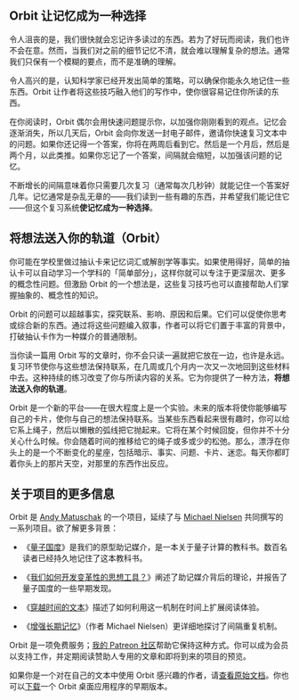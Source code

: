 ## Orbit 让记忆成为一种选择

令人沮丧的是，我们很快就会忘记许多读过的东西。若为了好玩而阅读，我们也许不会在意。然而，当我们对之前的细节记忆不清，就会难以理解复杂的想法。通常我们只保有一个模糊的要点，而不是准确的理解。

令人高兴的是，认知科学家已经开发出简单的策略，可以确保你能永久地记住一些东西。Orbit 让作者将这些技巧融入他们的写作中，使你很容易记住你所读的东西。

在你阅读时，Orbit 偶尔会用快速问题提示你，以加强你刚刚看到的观点。记忆会逐渐消失，所以几天后，Orbit 会向你发送一封电子邮件，邀请你快速复习文本中的问题。如果你还记得一个答案，你将在两周后看到它。然后是一个月后，然后是两个月，以此类推。如果你忘记了一个答案，间隔就会缩短，以加强该问题的记忆。

不断增长的间隔意味着你只需要几次复习（通常每次几秒钟）就能记住一个答案好几年。记忆通常是杂乱无章的——我们读到一些有趣的东西，并希望我们能记住它——但这个复习系统**使记忆成为一种选择**。

## 将想法送入你的轨道（Orbit）

你可能在学校里做过抽认卡来记忆词汇或解剖学等事实。如果使用得好，简单的抽认卡可以自动学习一个学科的「简单部分」，这样你就可以专注于更深层次、更多的概念性问题。但激励 Orbit 的一个想法是，这些复习技巧也可以直接帮助人们掌握抽象的、概念性的知识。

Orbit 的问题可以超越事实，探究联系、影响、原因和后果。它们可以促使你思考或综合新的东西。通过将这些问题编入叙事，作者可以将它们置于丰富的背景中，打破抽认卡作为一种媒介的普通限制。

当你读一篇用 Orbit 写的文章时，你不会只读一遍就把它放在一边，也许是永远。复习环节使你与这些想法保持联系，在几周或几个月内一次又一次地回到这些材料中去。这种持续的练习改变了你与所读内容的关系。它为你提供了一种方法，**将想法送入你的轨道**。

Orbit 是一个新的平台——在很大程度上是一个实验。未来的版本将使你能够编写自己的卡片，使你与自己的想法保持联系。当某些东西看起来很有趣时，你可以给它系上绳子，然后以懒散的弧线把它抛起来。它将在某个时候回旋，但你并不十分关心什么时候。你会随着时间的推移给它的绳子或多或少的松弛。那么，漂浮在你头上的是一个不断变化的星座，包括暗示、事实、问题、卡片、迷恋。每天你都盯着你头上的那片天空，对那里的东西作出反应。

## 关于项目的更多信息

Orbit 是 [Andy Matuschak](https://andymatuschak.org/) 的一个项目，延续了与 [Michael Nielsen](http://michaelnielsen.org/) 共同撰写的一系列项目。欲了解更多背景：

- 《[量子国度](https://quantum.country/)》是我们的原型助记媒介，是一本关于量子计算的教科书。数百名读者已经持久地记住了这本教科书。

- 《[我们如何开发变革性的思想工具？](https://numinous.productions/ttft)》阐述了助记媒介背后的理论，并报告了量子国度的一些早期发现。

- 《[穿越时间的文本](https://numinous.productions/timeful)》描述了如何利用这一机制在时间上扩展阅读体验。

- 《[增强长期记忆](http://augmentingcognition.com/ltm.html)》（作者 Michael Nielsen）更详细地探讨了间隔重复机制。

Orbit 是一项免费服务；[我的 Patreon 社区](https://patreon.com/quantumcountry)帮助它保持这种方式。你可以成为会员以支持工作，并定期阅读赞助人专用的文章和即将到来的项目的预览。

如果你是一个对在自己的文本中使用 Orbit 感兴趣的作者，请[查看原始文档](https://docs.withorbit.com/)。你也可以[下载](https://withorbit.com/download)一个 Orbit 桌面应用程序的早期版本。